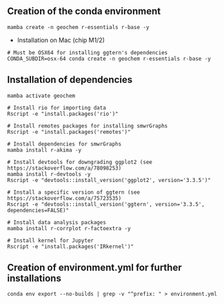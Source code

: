 ## Creation of the conda environment

```{bash}
mamba create -n geochem r-essentials r-base -y
```

* Installation on Mac (chip M1/2)

```{bash}
# Must be OSX64 for installing ggtern's dependencies
CONDA_SUBDIR=osx-64 conda create -n geochem r-essentials r-base -y
```


## Installation of dependencies

```{bash}
mamba activate geochem

# Install rio for importing data
Rscript -e "install.packages('rio')"

# Install remotes packages for installing smwrGraphs
Rscript -e "install.packages('remotes')"

# Install dependencies for smwrGraphs
mamba install r-akima -y

# Install devtools for downgrading ggplot2 (see https://stackoverflow.com/a/78098253)
mamba install r-devtools -y
Rscript -e "devtools::install_version('ggplot2', version='3.3.5')"

# Install a specific version of ggtern (see https://stackoverflow.com/a/75723535)
Rscript -e "devtools::install_version('ggtern', version='3.3.5', dependencies=FALSE)"

# Install data analysis packages
mamba install r-corrplot r-factoextra -y

# Install kernel for Jupyter
Rscript -e "install.packages('IRkernel')"
```


## Creation of environment.yml for further installations
```{bash}
conda env export --no-builds | grep -v "^prefix: " > environment.yml
```
